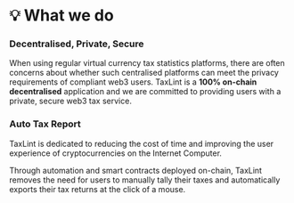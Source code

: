 # 💡 What we do

### Decentralised, Private, Secure

When using regular virtual currency tax statistics platforms, there are often concerns about whether such centralised platforms can meet the privacy requirements of compliant web3 users. TaxLint is a **100% on-chain decentralised** application and we are committed to providing users with a private, secure web3 tax service.

### Auto Tax Report

TaxLint is dedicated to reducing the cost of time and improving the user experience of cryptocurrencies on the Internet Computer.&#x20;

Through automation and smart contracts deployed on-chain, TaxLint removes the need for users to manually tally their taxes and automatically exports their tax returns at the click of a mouse.
